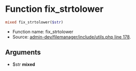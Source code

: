 Function fix_strtolower
===========================





```php
mixed fix_strtolower($str)
```

* Function name: fix_strtolower
* Source: [admin-dev/filemanager/include/utils.php line 178](https://github.com/PrestaShop/PrestaShop/blob/1.6.0.4/admin-dev/filemanager/include/utils.php#L178).

Arguments
---------

* $str **mixed**


